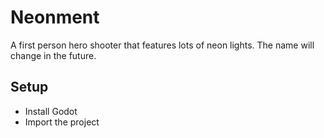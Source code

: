 # Neonment
A first person hero shooter that features lots of neon lights. The name will change in the future.

## Setup
- Install Godot
- Import the project
